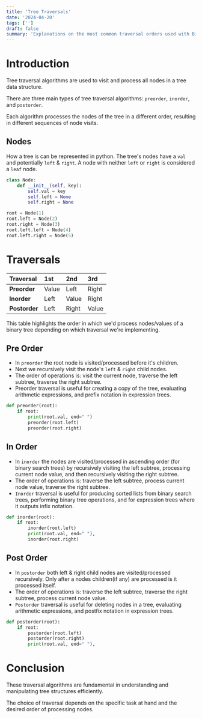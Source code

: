 ```yaml
---
title: 'Tree Traversals'
date: '2024-04-20'
tags: ['']
draft: false
summary: 'Explanations on the most common traversal orders used with Binary trees.'
---
```


# Introduction

Tree traversal algorithms are used to visit and process all nodes in a tree data structure.

There are three main types of tree traversal algorithms: `preorder`, `inorder`, and `postorder`.

Each algorithm processes the nodes of the tree in a different order, resulting in different sequences of node visits.

## Nodes

How a tree is can be represented in python. The tree's nodes have a `val` and potentially `left` & `right`.
A node with neither `left` or `right` is considered a `leaf` node.

```python
class Node:
	def __init__(self, key):
		self.val = key
		self.left = None
		self.right = None

root = Node(1)
root.left = Node(2)
root.right = Node(3)
root.left.left = Node(4)
root.left.right = Node(5)
```

# Traversals

| Traversal     | 1st   | 2nd   | 3rd   |
| :------------ | :---- | :---- | :---- |
| **Preorder**  | Value | Left  | Right |
| **Inorder**   | Left  | Value | Right |
| **Postorder** | Left  | Right | Value |

This table highlights the order in which we'd process nodes/values of a binary tree depending on which traversal we're implementing.

## Pre Order

- In `preorder` the root node is visited/processed before it's children.
- Next we recursively visit the node's `left` & `right` child nodes.
- The order of operations is: visit the current node, traverse the left subtree, traverse the right subtree.
- Preorder traversal is useful for creating a copy of the tree, evaluating arithmetic expressions, and prefix notation in expression trees.

```python
def preorder(root):
    if root:
        print(root.val, end=" ")
        preorder(root.left)
        preorder(root.right)
```

## In Order

- In `inorder` the nodes are visited/processed in ascending order (for binary search trees) by recursively visiting the left subtree, processing current node value, and then recursively visiting the right subtree.
- The order of operations is: traverse the left subtree, process current node value, traverse the right subtree.
- `Inorder` traversal is useful for producing sorted lists from binary search trees, performing binary tree operations, and for expression trees where it outputs infix notation.

```python
def inorder(root):
    if root:
        inorder(root.left)
        print(root.val, end=" "),
        inorder(root.right)
```

## Post Order

- In `postorder` both left & right child nodes are visited/processed recursively. Only after a nodes children(if any) are processed is it processed itself.
- The order of operations is: traverse the left subtree, traverse the right subtree, process current node value.
- `Postorder` traversal is useful for deleting nodes in a tree, evaluating arithmetic expressions, and postfix notation in expression trees.

```python
def postorder(root):
    if root:
        postorder(root.left)
        postorder(root.right)
        print(root.val, end=" "),
```

# Conclusion

These traversal algorithms are fundamental in understanding and manipulating tree structures efficiently.

The choice of traversal depends on the specific task at hand and the desired order of processing nodes.
